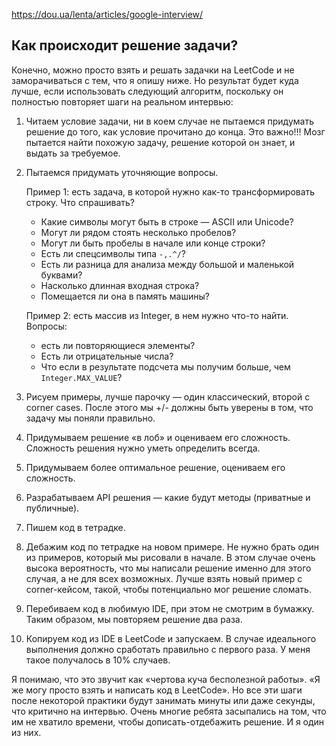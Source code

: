 
<https://dou.ua/lenta/articles/google-interview/>

## Как происходит решение задачи?

Конечно, можно просто взять и решать задачки на LeetCode и не заморачиваться с тем, что я опишу ниже.
Но результат будет куда лучше, если использовать следующий алгоритм,
 поскольку он полностью повторяет шаги на реальном интервью:

1.  Читаем условие задачи, ни в коем случае не пытаемся придумать решение до того, как условие прочитано до конца.
    Это важно!!! Мозг пытается найти похожую задачу, решение которой он знает, и выдать за требуемое.
2.  Пытаемся придумать уточняющие вопросы.
     
    Пример 1: есть задача, в которой нужно как-то трансформировать строку. Что спрашивать?
    - Какие символы могут быть в строке — ASCII или Unicode?
    - Могут ли рядом стоять несколько пробелов?
    - Могут ли быть пробелы в начале или конце строки?
    - Есть ли спецсимволы типа `-,.^/`?
    - Есть ли разница для анализа между большой и маленькой буквами?
    - Насколько длинная входная строка?
    - Помещается ли она в память машины?  
    
    Пример 2: есть массив из Integer, в нем нужно что-то найти. Вопросы:
    - есть ли повторяющиеся элементы?
    - Есть ли отрицательные числа?
    - Что если в результате подсчета мы получим больше, чем `Integer.MAX_VALUE`?
3.  Рисуем примеры, лучше парочку — один классический, второй с corner cases.
    После этого мы +/- должны быть уверены в том, что задачу мы поняли правильно.
4.  Придумываем решение «в лоб» и оцениваем его сложность. Сложность решения нужно уметь определить всегда.
5.  Придумываем более оптимальное решение, оцениваем его сложность.
6.  Разрабатываем API решения — какие будут методы (приватные и публичные).
7.  Пишем код в тетрадке.
8.  Дебажим код по тетрадке на новом примере.
    Не нужно брать один из примеров, который мы рисовали в начале.
    В этом случае очень высока вероятность, что мы написали решение именно для этого случая, а не для всех возможных.
    Лучше взять новый пример с corner-кейсом, такой, чтобы потенциально мог решение сломать.
9.  Перебиваем код в любимую IDE, при этом не смотрим в бумажку.
    Таким образом, мы повторяем решение два раза.
10. Копируем код из IDE в LeetCode и запускаем.
    В случае идеального выполнения должно сработать правильно с первого раза.
    У меня такое получалось в 10% случаев.

Я понимаю, что это звучит как «чертова куча бесполезной работы».
«Я же могу просто взять и написать код в LeetCode».
Но все эти шаги после некоторой практики будут занимать минуты или даже секунды, что критично на интервью.
Очень многие ребята засыпались на том, что им не хватило времени, чтобы дописать-отдебажить решение.
И я один из них.

